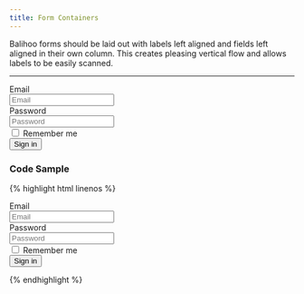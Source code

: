 ```yaml
---
title: Form Containers
---
```


Balihoo forms should be laid out with labels left aligned and fields left aligned in their own column. This creates pleasing vertical flow and allows labels to be easily scanned.

**********

<form class="form-horizontal bh--form-example">
  <div class="form-group">
    <label for="inputEmail3" class="col-sm-2 control-label">Email</label>
    <div class="col-sm-8">
      <input type="email" class="form-control" id="inputEmail3" placeholder="Email">
    </div>
  </div>
  <div class="form-group">
    <label for="inputPassword3" class="col-sm-2 control-label">Password</label>
    <div class="col-sm-8">
      <input type="password" class="form-control" id="inputPassword3" placeholder="Password">
    </div>
  </div>
  <div class="form-group">
    <div class="col-sm-offset-2 col-sm-8">
      <div class="checkbox">
        <label>
          <input type="checkbox"> Remember me
        </label>
      </div>
    </div>
  </div>
  <div class="form-group">
    <div class="col-sm-offset-2 col-sm-8">
      <button type="submit" class="btn btn-default">Sign in</button>
    </div>
  </div>
</form>

### Code Sample

{% highlight html linenos %}

<form class="form-horizontal">
  <!-- The form tag is given a class of 'form-horizontal' for the left aligned layout. -->
  <!-- A field and all related tags and content are wrapped in a form group element. -->
  <div class="form-group">
    <!-- Labels and field are set using bootstrap grid classes such as col-sm-2.  -->
    <label for="inputEmail3" class="col-sm-2 control-label">Email</label>
    <div class="col-sm-8">
      <input type="email" class="form-control" id="inputEmail3" placeholder="Email">
    </div>
  </div>
  <div class="form-group">
    <label for="inputPassword3" class="col-sm-2 control-label">Password</label>
    <div class="col-sm-8">
      <input type="password" class="form-control" id="inputPassword3" placeholder="Password">
    </div>
  </div>
  <div class="form-group">
    <!-- Fields with no label use an offset so that they align with the other fields. -->
    <div class="col-sm-offset-2 col-sm-8">
      <div class="checkbox">
        <label>
          <input type="checkbox"> Remember me
        </label>
      </div>
    </div>
  </div>
  <div class="form-group">
    <div class="col-sm-offset-2 col-sm-8">
      <button type="submit" class="btn btn-default">Sign in</button>
    </div>
  </div>
</form>

{% endhighlight %}
